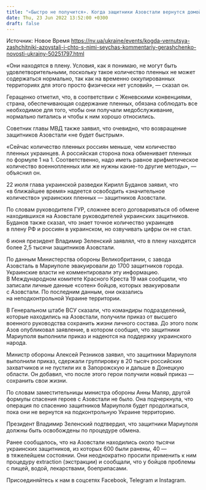 ```yaml
---
title: "«Быстро не получится». Когда защитники Азовстали вернутся домой и что с ними сейчас — Геращенко"
date: Thu, 23 Jun 2022 13:52:00 +0300
draft: false
---
```

Источник: Новое Время https://nv.ua/ukraine/events/kogda-vernutsya-zashchitniki-azovstali-i-chto-s-nimi-seychas-kommentariy-gerashchenko-novosti-ukrainy-50251797.html


«Они находятся в плену. Условия, как я понимаю, не могут быть удовлетворительными, поскольку такое количество пленных не может содержаться нормально, так как на временно оккупированных территориях для этого просто физически нет условий», — сказал он.

Геращенко отметил, что, в соответствии с Женевскими конвенциями, страна, обеспечивающая содержание пленных, обязана соблюдать все необходимое для того, чтобы они получали медобслуживание, нормально питались и чтобы к ним хорошо относились.

Советник главы МВД также заявил, что очевидно, что возвращение защитников Азовстали «не будет быстрым».

«Cейчас количество пленных россиян меньше, чем количество пленных украинцев. А российская сторона пока обменивает пленных по формуле 1 на 1. Соответственно, надо иметь равное арифметическое количество военнопленных или же нужны какие-то другие методы», — объяснил он.

22 июля глава украинской разведки Кирилл Буданов заявил, что «в ближайшее время» надеется освободить «значительное количество» украинских пленных — защитников Азовстали.

По словам руководителя ГУР, сложнее всего договариваться об обмене находившихся на Азовстале руководителей украинских защитников. Буданов также сказал, что знает точное количество украинцев в плену РФ и россиян в украинском, но озвучивать цифры он не стал.

6 июня президент Владимир Зеленский заявлял, что в плену находятся более 2,5 тысячи защитников Азовстали.

По данным Министерства обороны Великобритании, с завода Азовсталь в Мариуполе эвакуировали до 1700 защитников города. Украинские власти не комментировали эту информацию. В Международном комитете Красного Креста 19 мая сообщили, что записали личные данные «сотен» бойцов, которых эвакуировали с Азовстали. По последним данным, они оказались на неподконтрольной Украине территории.

В Генеральном штабе ВСУ сказали, что командиры подразделений, которые находились на Азовстали, получили приказ от высшего военного руководства сохранить жизни личного состава. До этого полк Азов опубликовал заявление, в котором сообщил, что защитники Мариуполя выполнили приказ и надеются на поддержку украинского народа.

Министр обороны Алексей Резников заявил, что защитники Мариуполя выполнили приказ, сдержали группировку в 20 тысяч российских захватчиков и не пустили их в Запорожскую и дальше в Донецкую области. Он добавил, что после этого герои получили новый приказ — сохранить свои жизни.

По словам заместительницы министра обороны Анны Маляр, другой формулы спасения героев с Азовстали не было. Она подчеркнула, что операция по спасению защитников Мариуполя будет продолжаться, пока они не вернутся на подконтрольную Украине территорию.

Президент Владимир Зеленский подтвердил, что защитники Мариуполя должны быть освобождены по процедуре обмена.

Ранее сообщалось, что на Азовстали находились около тысячи украинских защитников, из которых 600 были ранены, 40 — в тяжелейшем состоянии. Они неоднократно просили применить к ним процедуру extraction (экстракции) и сообщали, что у бойцов проблемы с пищей, водой, лекарствами, боеприпасами.

Присоединяйтесь к нам в соцсетях Facebook, Telegram и Instagram.
